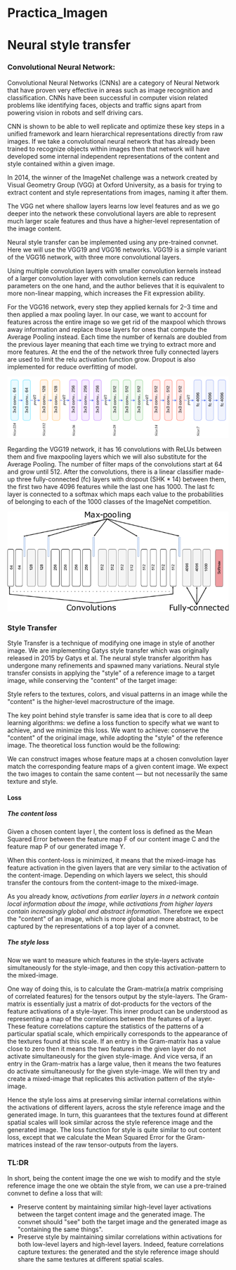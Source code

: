 # Practica_Imagen

# Neural style transfer

### Convolutional Neural Network:

Convolutional Neural Networks (CNNs) are a category of Neural Network that have proven very effective in areas such as image recognition and classification. CNNs have been successful in computer vision related problems like identifying faces, objects and traffic signs apart from powering vision in robots and self driving cars.

CNN is shown to be able to well replicate and optimize these key steps in a unified framework and learn hierarchical representations directly from raw images. If we take a convolutional neural network that has already been trained to recognize objects within images then that network will have developed some internal independent representations of the content and style contained within a given image.

In 2014, the winner of the ImageNet challenge was a network created by Visual Geometry Group (VGG) at Oxford University, as a basis for trying to extract content and style representations from images, naming it after them.

The VGG net where shallow layers learns low level features and as we go deeper into the network these convolutional layers are able to represent much larger scale features and thus have a higher-level representation of the image content.

Neural style transfer can be implemented using any pre-trained convnet. Here we will use the VGG19 and VGG16 networks. VGG19 is a simple variant of the VGG16 network, with three more convolutional layers.

Using multiple convolution layers with smaller convolution kernels instead of a larger convolution layer with convolution kernels can reduce parameters on the one hand, and the author believes that it is equivalent to more non-linear mapping, which increases the Fit expression ability.

For the VGG16 network, every step they applied kernals for 2–3 time and then applied a max pooling layer. In our case, we want to account for features across the entire image so we get rid of the maxpool which throws away information and replace those layers for ones that compute the Average Pooling instead. Each time the number of kernals are doubled from the previous layer meaning that each time we trying to extract more and more features. At the end the of the network three fully connected layers are used to limit the relu activation function grow. Dropout is also implemented for reduce overfitting of model.

 ![VGG16](/ImagenesNotebook/vgg16-architecture.png)

Regarding the VGG19 network, it has 16 convolutions with ReLUs between them and five maxpooling layers which we will also substitute for the Average Pooling. The number of filter maps of the convolutions start at 64 and grow until 512. After the convolutions, there is a linear classifier made-up three fully-connected (fc) layers with dropout (SHK * 14) between them, the first two have 4096 features while the last one has 1000. The last fc layer is connected to a softmax which maps each value to the probabilities of belonging to each of the 1000 classes of the ImageNet competition. 

 ![VGG19](/ImagenesNotebook/vgg19-architecture.png)

### Style Transfer

Style Transfer is a technique of modifying one image in style of another image. We are implementing Gatys style transfer which was originally released in 2015 by Gatys et al. The neural style transfer algorithm has undergone many refinements and spawned many variations. Neural style transfer consists in applying the "style" of a reference image to a target image, while conserving the "content" of the target image:

Style refers to the textures, colors, and visual patterns in an image while the "content" is the higher-level macrostructure of the image. 

The key point behind style transfer is same idea that is core to all deep learning algorithms: we define a loss function to specify what we want to achieve, and we minimize this loss. We want to achieve: conserve the "content" of the original image, while adopting the "style" of the reference image. The theoretical loss function would be the following:

We can construct images whose feature maps at a chosen convolution layer match the corresponding feature maps of a given content image. We expect the two images to contain the same content — but not necessarily the same texture and style.

#### Loss

##### The content loss

Given a chosen content layer l, the content loss is defined as the Mean Squared Error between the feature map F of our content image C and the feature map P of our generated image Y.

When this content-loss is minimized, it means that the mixed-image has feature activation in the given layers that are very similar to the activation of the content-image. Depending on which layers we select, this should transfer the contours from the content-image to the mixed-image.

As you already know, *activations from earlier layers in a network contain local information about the image*, while *activations from higher layers contain increasingly global and abstract information*. Therefore we expect the "content" of an image, which is more global and more abstract, to be captured by the representations of a top layer of a convnet.

##### The style loss

Now we want to measure which features in the style-layers activate simultaneously for the style-image, and then copy this activation-pattern to the mixed-image.

One way of doing this, is to calculate the Gram-matrix(a matrix comprising of correlated features) for the tensors output by the style-layers. The Gram-matrix is essentially just a matrix of dot-products for the vectors of the feature activations of a style-layer. This inner product can be understood as representing a map of the correlations between the features of a layer. These feature correlations capture the statistics of the patterns of a particular spatial scale, which empirically corresponds to the appearance of the textures found at this scale. If an entry in the Gram-matrix has a value close to zero then it means the two features in the given layer do not activate simultaneously for the given style-image. And vice versa, if an entry in the Gram-matrix has a large value, then it means the two features do activate simultaneously for the given style-image. We will then try and create a mixed-image that replicates this activation pattern of the style-image.

Hence the style loss aims at preserving similar internal correlations within the activations of different layers, across the style reference image and the generated image. In turn, this guarantees that the textures found at different spatial scales will look similar across the style reference image and the generated image. The loss function for style is quite similar to out content loss, except that we calculate the Mean Squared Error for the Gram-matrices instead of the raw tensor-outputs from the layers.

### TL:DR

In short, being the content image the one we wish to modify and the style reference image the one we obtain the style from, we can use a pre-trained convnet to define a loss that will:

* Preserve content by maintaining similar high-level layer activations between the target content image and the generated image. The convnet should "see" both the target image and the generated image as "containing the same things".
* Preserve style by maintaining similar correlations within activations for both low-level layers and high-level layers. Indeed, feature correlations capture textures: the generated and the style reference image should share the same textures at different spatial scales.

